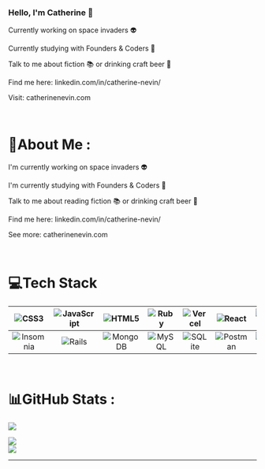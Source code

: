 ### Hello, I'm Catherine 👋

Currently working on space invaders 👽 

Currently studying with Founders & Coders 🌱

Talk to me about fiction 📚 or drinking craft beer 🍻

Find me here: linkedin.com/in/catherine-nevin/

Visit: catherinenevin.com



<!--
**Catherinen29/Catherinen29** is a ✨ _special_ ✨ repository because its `README.md` (this file) appears on your GitHub profile.

Here are some ideas to get you started:

- 🔭 I’m currently working on ...
- 🌱 I’m currently learning ...
- 👯 I’m looking to collaborate on ...
- 🤔 I’m looking for help with ...
- 💬 Ask me about ...
- 📫 How to reach me: ...
- 😄 Pronouns: ...
- ⚡ Fun fact: ...
-->

<br/>

# 💫About Me :
I'm currently working on space invaders 👽 

I'm currently studying with Founders & Coders 🌱

Talk to me about reading fiction 📚 or drinking craft beer 🍻

Find me here: linkedin.com/in/catherine-nevin/

See more: catherinenevin.com

<br/>

# 💻Tech Stack
| ![CSS3](https://img.shields.io/badge/css3-%231572B6.svg?style=for-the-badge&logo=css3&logoColor=white) | ![JavaScript](https://img.shields.io/badge/javascript-%23323330.svg?style=for-the-badge&logo=javascript&logoColor=%23F7DF1E) | ![HTML5](https://img.shields.io/badge/html5-%23E34F26.svg?style=for-the-badge&logo=html5&logoColor=white) | ![Ruby](https://img.shields.io/badge/ruby-%23CC342D.svg?style=for-the-badge&logo=ruby&logoColor=white) | ![Vercel](https://img.shields.io/badge/vercel-%23000000.svg?style=for-the-badge&logo=vercel&logoColor=white) | ![React](https://img.shields.io/badge/react-%2320232a.svg?style=for-the-badge&logo=react&logoColor=%2361DAFB)  | ![NPM](https://img.shields.io/badge/NPM-%23000000.svg?style=for-the-badge&logo=npm&logoColor=white) |
|:---------------------:|:--------------------:|:---------------:|:--------------------:|:---------------:|:--------------------:|:---------------:|
| ![Insomnia](https://img.shields.io/badge/Insomnia-black?style=for-the-badge&logo=insomnia&logoColor=5849BE) | ![Rails](https://img.shields.io/badge/rails-%23CC0000.svg?style=for-the-badge&logo=ruby-on-rails&logoColor=white) | ![MongoDB](https://img.shields.io/badge/MongoDB-%234ea94b.svg?style=for-the-badge&logo=mongodb&logoColor=white) | ![MySQL](https://img.shields.io/badge/mysql-%2300f.svg?style=for-the-badge&logo=mysql&logoColor=white) | ![SQLite](https://img.shields.io/badge/sqlite-%2307405e.svg?style=for-the-badge&logo=sqlite&logoColor=white) | ![Postman](https://img.shields.io/badge/Postman-FF6C37?style=for-the-badge&logo=postman&logoColor=white) | ![Notion](https://img.shields.io/badge/Notion-%23000000.svg?style=for-the-badge&logo=notion&logoColor=white) |

<br/>

# 📊GitHub Stats :
  ![](https://github-readme-stats.vercel.app/api?username=catherinen29&theme=blueberry&hide_border=true&include_all_commits=false&count_private=false)<br/>


![](https://github-readme-streak-stats.herokuapp.com/?user=catherinen29&theme=blueberry&hide_border=true)<br/>
![](https://github-readme-stats.vercel.app/api/top-langs/?username=catherinen29&theme=blueberry&hide_border=true&include_all_commits=false&count_private=false&layout=compact)

---

<!--
[![](https://visitcount.itsvg.in/api?id=catherinen29&icon=0&color=0)](https://visitcount.itsvg.in)
-->
